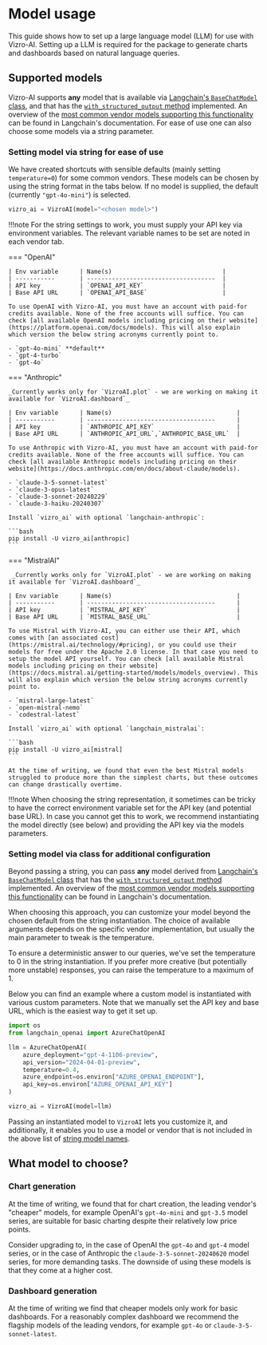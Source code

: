# Model usage

This guide shows how to set up a large language model (LLM) for use with Vizro-AI. Setting up a LLM is required for the package to generate charts and dashboards based on natural language queries.

## Supported models
Vizro-AI supports **any** model that is available via [Langchain's `BaseChatModel` class](https://api.python.langchain.com/en/latest/language_models/langchain_core.language_models.chat_models.BaseChatModel.html#langchain_core.language_models.chat_models.BaseChatModel), and that has the [`with_structured_output` method](https://python.langchain.com/v0.2/docs/how_to/structured_output/#the-with_structured_output-method) implemented. An overview of the [most common vendor models supporting this functionality](https://python.langchain.com/v0.2/docs/integrations/chat/) can be found in Langchain's documentation. For ease of use one can also choose some models via a string parameter.


### Setting model via string for ease of use

We have created shortcuts with sensible defaults (mainly setting `temperature=0`) for some common vendors. These models can be chosen by using the string format in the tabs below. If no model is supplied, the default (currently `"gpt-4o-mini"`) is selected.

```py
vizro_ai = VizroAI(model="<chosen model>")
```

!!!note
    For the string settings to work, you must supply your API key via environment variables. The relevant variable names to be set are noted in each vendor tab.

=== "OpenAI"

    | Env variable      | Name(s)                               |
    | -----------       | ------------------------------------  |
    | API key           | `OPENAI_API_KEY`                      |
    | Base API URL      | `OPENAI_API_BASE`                     |

    To use OpenAI with Vizro-AI, you must have an account with paid-for credits available. None of the free accounts will suffice. You can check [all available OpenAI models including pricing on their website](https://platform.openai.com/docs/models). This will also explain which version the below string acronyms currently point to.

    - `gpt-4o-mini` **default**
    - `gpt-4-turbo`
    - `gpt-4o`

=== "Anthropic"

    _Currently works only for `VizroAI.plot` - we are working on making it available for `VizroAI.dashboard`_

    | Env variable      | Name(s)                                   |
    | -----------       | ------------------------------------      |
    | API key           | `ANTHROPIC_API_KEY`                       |
    | Base API URL      | `ANTHROPIC_API_URL`,`ANTHROPIC_BASE_URL`  |

    To use Anthropic with Vizro-AI, you must have an account with paid-for credits available. None of the free accounts will suffice. You can check [all available Anthropic models including pricing on their website](https://docs.anthropic.com/en/docs/about-claude/models).

    - `claude-3-5-sonnet-latest`
    - `claude-3-opus-latest`
    - `claude-3-sonnet-20240229`
    - `claude-3-haiku-20240307`

    Install `vizro_ai` with optional `langchain-anthropic`:

    ```bash
    pip install -U vizro_ai[anthropic]
    ```

=== "MistralAI"

     _Currently works only for `VizroAI.plot` - we are working on making it available for `VizroAI.dashboard`_

    | Env variable      | Name(s)                                   |
    | -----------       | ------------------------------------      |
    | API key           | `MISTRAL_API_KEY`                         |
    | Base API URL      | `MISTRAL_BASE_URL`                        |

    To use Mistral with Vizro-AI, you can either use their API, which comes with [an associated cost](https://mistral.ai/technology/#pricing), or you could use their models for free under the Apache 2.0 license. In that case you need to setup the model API yourself. You can check [all available Mistral models including pricing on their website](https://docs.mistral.ai/getting-started/models/models_overview). This will also explain which version the below string acronyms currently point to.

    - `mistral-large-latest`
    - `open-mistral-nemo`
    - `codestral-latest`

    Install `vizro_ai` with optional `langchain_mistralai`:

    ```bash
    pip install -U vizro_ai[mistral]
    ```

    At the time of writing, we found that even the best Mistral models struggled to produce more than the simplest charts, but these outcomes can change drastically overtime.

!!!note
    When choosing the string representation, it sometimes can be tricky to have the correct environment variable set for the API key (and potential base URL). In case you cannot get this to work, we recommend instantiating the model directly (see below) and providing the API key via the models parameters.

<!--vale off-->
### Setting model via class for additional configuration
<!--vale on-->
Beyond passing a string, you can pass **any** model derived from [Langchain's `BaseChatModel` class](https://api.python.langchain.com/en/latest/language_models/langchain_core.language_models.chat_models.BaseChatModel.html#langchain_core.language_models.chat_models.BaseChatModel) that has the [`with_structured_output` method](https://python.langchain.com/v0.2/docs/how_to/structured_output/#the-with_structured_output-method) implemented. An overview of the [most common vendor models supporting this functionality](https://python.langchain.com/v0.2/docs/integrations/chat/) can be found in Langchain's documentation.

When choosing this approach, you can customize your model beyond the chosen default from the string instantiation. The choice of available arguments depends on the specific vendor implementation, but usually the main parameter to tweak is the temperature.

<!-- vale off -->
To ensure a deterministic answer to our queries, we've set the temperature to 0 in the string instantiation. If you prefer more creative (but potentially more unstable) responses, you can raise the temperature to a maximum of 1.
<!-- vale on -->

Below you can find an example where a custom model is instantiated with various custom parameters. Note that we manually set the API key and base URL, which is the easiest way to get it set up.

```py
import os
from langchain_openai import AzureChatOpenAI

llm = AzureChatOpenAI(
    azure_deployment="gpt-4-1106-preview",
    api_version="2024-04-01-preview",
    temperature=0.4,
    azure_endpoint=os.environ["AZURE_OPENAI_ENDPOINT"],
    api_key=os.environ["AZURE_OPENAI_API_KEY"]
)

vizro_ai = VizroAI(model=llm)
```

Passing an instantiated model to `VizroAI` lets you customize it, and additionally, it enables you to use a model or vendor that is not included in the above list of [string model names](#setting-model-via-string-for-ease-of-use).

## What model to choose?

### Chart generation

At the time of writing, we found that for chart creation, the leading vendor's "cheaper" models, for example OpenAI's `gpt-4o-mini` and `gpt-3.5` model series, are suitable for basic charting despite their relatively low price points.

Consider upgrading to, in the case of OpenAI the `gpt-4o` and `gpt-4` model series, or in the case of Anthropic the `claude-3-5-sonnet-20240620` model series, for more demanding tasks. The downside of using these models is that they come at a higher cost.

### Dashboard generation

At the time of writing we find that cheaper models only work for basic dashboards. For a reasonably complex dashboard we recommend the flagship models of the leading vendors, for example `gpt-4o` or `claude-3-5-sonnet-latest`.

